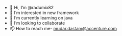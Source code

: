- 👋 Hi, I’m @radumix82
- 👀 I’m interested in new framework
- 🌱 I’m currently learning on java
- 💞️ I’m looking to collaborate
- 📫 How to reach me- mudar.dastam@accenture.com

<!---
radumix82/radumix82 is a ✨ special ✨ repository because its `README.md` (this file) appears on your GitHub profile.
You can click the Preview link to take a look at your changes.
--->
